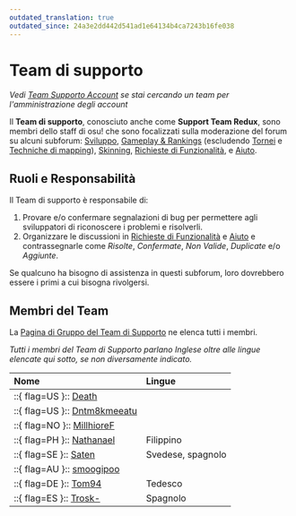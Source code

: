 ```yaml
---
outdated_translation: true
outdated_since: 24a3e2dd442d541ad1e64134b4ca7243b16fe038
---
```


# Team di supporto

*Vedi [Team Supporto Account](/wiki/People/Account_support_team) se stai cercando un team per l'amministrazione degli account*

Il **Team di supporto**, conosciuto anche come **Support Team Redux**, sono membri dello staff di osu! che sono focalizzati sulla moderazione del forum su alcuni subforum: [Sviluppo](https://osu.ppy.sh/community/forums/2), [Gameplay & Rankings](https://osu.ppy.sh/community/forums/13) (escludendo [Tornei](https://osu.ppy.sh/community/forums/55) e [Techniche di mapping](https://osu.ppy.sh/community/forums/61)), [Skinning](https://osu.ppy.sh/community/forums/15), [Richieste di Funzionalità](https://osu.ppy.sh/community/forums/4), e [Aiuto](https://osu.ppy.sh/community/forums/5).

## Ruoli e Responsabilità

Il Team di supporto è responsabile di:

1. Provare e/o confermare segnalazioni di bug per permettere agli sviluppatori di riconoscere i problemi e risolverli.
2. Organizzare le discussioni in [Richieste di Funzionalità](https://osu.ppy.sh/community/forums/4) e [Aiuto](https://osu.ppy.sh/community/forums/5) e contrassegnarle come *Risolte*, *Confermate*, *Non Valide*, *Duplicate* e/o *Aggiunte*.

Se qualcuno ha bisogno di assistenza in questi subforum, loro dovrebbero essere i primi a cui bisogna rivolgersi.

## Membri del Team

La [Pagina di Gruppo del Team di Supporto](https://osu.ppy.sh/groups/22) ne elenca tutti i membri.

*Tutti i membri del Team di Supporto parlano Inglese oltre alle lingue elencate qui sotto, se non diversamente indicato.*

<!-- NOTE FOR TRANSLATORS: Translating this section is different from other parts of the osu! wiki. See https://github.com/ppy/osu-wiki/blob/master/meta/group-info/TRANSLATING.md#group-articles. -->

| Nome | Lingue |
| :-- | :-- |
| ::{ flag=US }:: [Death](https://osu.ppy.sh/users/3242450) |  |
| ::{ flag=US }:: [Dntm8kmeeatu](https://osu.ppy.sh/users/5428812) |  |
| ::{ flag=NO }:: [MillhioreF](https://osu.ppy.sh/users/941094) |  |
| ::{ flag=PH }:: [Nathanael](https://osu.ppy.sh/users/2295078) | Filippino |
| ::{ flag=SE }:: [Saten](https://osu.ppy.sh/users/444506) | Svedese, spagnolo |
| ::{ flag=AU }:: [smoogipoo](https://osu.ppy.sh/users/1040328) |  |
| ::{ flag=DE }:: [Tom94](https://osu.ppy.sh/users/1857058) | Tedesco |
| ::{ flag=ES }:: [Trosk-](https://osu.ppy.sh/users/3469385) | Spagnolo |
